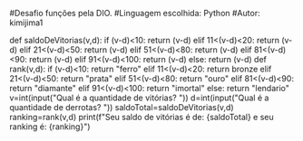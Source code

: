 #Desafio funções pela DIO. 
#Linguagem escolhida: Python
#Autor: kimijima1

def saldoDeVitorias(v,d):
    if (v-d)<10:
        return (v-d)
    elif 11<(v-d)<20:
        return (v-d)
    elif 21<(v-d)<50:
        return (v-d)
    elif 51<(v-d)<80:
        return (v-d)
    elif 81<(v-d)<90:
        return (v-d)
    elif 91<(v-d)<100:
        return (v-d)
    else:
        return (v-d)
def rank(v,d):
    if (v-d)<10:
        return "ferro"
    elif 11<(v-d)<20:
        return bronze
    elif 21<(v-d)<50:
        return "prata"
    elif 51<(v-d)<80:
        return "ouro"
    elif 81<(v-d)<90:
        return "diamante"
    elif 91<(v-d)<100:
        return "imortal"
    else:
        return "lendario"
v=int(input("Qual é a quantidade de vitórias? "))
d=int(input("Qual é a quantidade de derrotas? "))
saldoTotal=saldoDeVitorias(v,d)
ranking=rank(v,d)
print(f"Seu saldo de vitórias é de: {saldoTotal} e seu ranking é: {ranking}")
